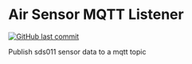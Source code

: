 # Air Sensor MQTT Listener

[![GitHub last commit](https://img.shields.io/github/last-commit/vikaspogu/mqtt-listener?color=purple&style=flat-square)](https://github.com/vikaspogu/mqtt-listener/commits/master)

Publish sds011 sensor data to a mqtt topic
